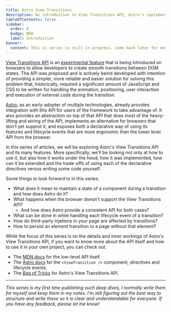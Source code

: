 ```yaml
---
title: Astro View Transitions
description: An introduction to View Transitions API, Astro's implementation and goal of this series.
tableOfContents: false
sidebar:
  order: 0
  badge: NEW
  label: Introduction
banner:
  content: This is series is still in progress. Come back later for more content!
---
```


[View Transitions API][MDN docs] is an [experimental feature][compat table] that is being
introduced on browsers to allow developers to create smooth transitions between DOM
states.
The API was proposed and is actively beind developed with intention of providing a
simpler, more reliable and easier solution for solving this problem that, historically,
required a significant amount of JavaScript and CSS to be written for handling the
animation, positioning, user interaction and execution of external code during the
transition.

[Astro], as an early-adopter of multiple technologies, already provides integration with
this API for users of the framework to take advantage of.
It also provides an abstraction on top of that API that does most of the heavy-lifting and
wiring of the API, implements an alternative for browsers that don't yet supprot it, and
exposes both a declarative way of using its features and lifecycle events that are more
ergonomic than the lower level API from the browser.

In this series of articles, we will be exploring Astro's View Transitions API and its many
features. More specifically, we'll be looking not only at how to use it, but also how it
works under the hood, how it was implemented, how can it be extended and the trade-offs
of using each of the declarative directives versus writing some code yourself.

Some things to look forward to in this series:

- What does it mean to maintain a state of a component during a transition and how does
  Astro do it?
- What happens when the browser doesn't support the View Transitions API?
  - And how does Astro provide a consistent API for both cases?
- What can be done in while handling each lifecycle event of a transition?
- How do third-party injetions in your page are affected by transitions?
- How to persist an element transition to a page without that element?

While the focus of this series is on the details and inner workings of Astro's View
Transitions API, if you want to know more about the API itself and how to use it in your
own project, you can check out:

- The [MDN docs][MDN docs] for the low-level API itself.
- The [Astro docs][astro comp docs] for the `<ViewTransition />` component, directives and
  lifecycle events.
- The [Bag of Tricks] for Astro's View Transitions API.

---

_This series is my first time publishing such deep dives, I normally write them for myself
and keep them in my notes. I'm still figuring out the best way to structure and write
these so it is clear and understandable for everyone. If you have any feedback, please let
me know!_

[MDN docs]: https://developer.mozilla.org/en-US/docs/Web/API/View_Transitions_API

[compat table]: https://developer.mozilla.org/en-US/docs/Web/API/View_Transitions_API#browser_compatibility

[Astro]: https://astro.build

[astro comp docs]: https://docs.astro.build/en/guides/view-transitions/

[Bag of Tricks]: https://events-3bg.pages.dev/

